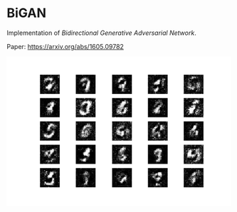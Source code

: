 # BiGAN
Implementation of _Bidirectional Generative Adversarial Network_.

Paper: https://arxiv.org/abs/1605.09782

<p align="center">
    <img src="./bigan.png" width="640"\>
</p>
